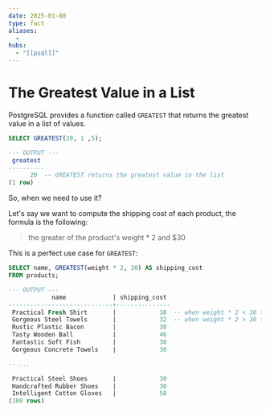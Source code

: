```yaml
---
date: 2025-01-08
type: fact
aliases:
  -
hubs:
  - "[[psql]]"
---
```


# The Greatest Value in a List

PostgreSQL provides a function called `GREATEST` that returns the greatest value in a list of values.

```sql
SELECT GREATEST(20, 1 ,5);

--- OUTPUT ---
 greatest 
----------
      20  -- GREATEST returns the greatest value in the list
(1 row)

```

So, when we need to use it?

Let's say we want to compute the shipping cost of each product, the formula is the following:
> the greater of the product's weight * 2 and $30

This is a perfect use case for `GREATEST`:

```sql
SELECT name, GREATEST(weight * 2, 30) AS shipping_cost
FROM products;

--- OUTPUT ---
            name             | shipping_cost 
-----------------------------+---------------
 Practical Fresh Shirt       |            30  -- when weight * 2 < 30 then 30 is returned
 Gorgeous Steel Towels       |            32  -- when weight * 2 > 30 then weight * 2 is returned
 Rustic Plastic Bacon        |            30
 Tasty Wooden Ball           |            46
 Fantastic Soft Fish         |            30
 Gorgeous Concrete Towels    |            30

-- ...

 Practical Steel Shoes       |            30
 Handcrafted Rubber Shoes    |            30
 Intelligent Cotton Gloves   |            58
(100 rows)

